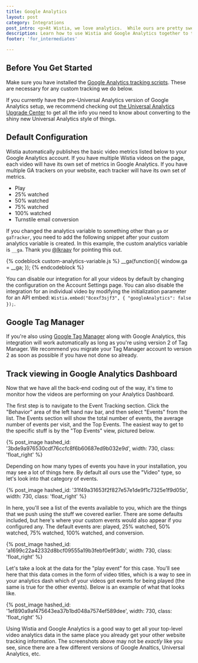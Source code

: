 ```yaml
---
title: Google Analytics
layout: post
category: Integrations
post_intro: <p>At Wistia, we love analytics.  While ours are pretty sweet, there are lots of tools out there, like <a href="http://google.com/analytics" title="google analytics">Google Analytics</a>. While Wistia's analytics give you more in-depth information on video plays, putting basic video metrics in Google Analytics can give you a better picture of how they tie together with your website's metrics.</p><p>This guide is here to help you get started integrating Wistia video tracking with your Google Analytics account.</p>
description: Learn how to use Wistia and Google Analytics together to track video plays.
footer: 'for_intermediates'

---
```


## Before You Get Started

Make sure you have installed the [Google Analytics tracking scripts](https://developers.google.com/analytics/devguides/collection/analyticsjs/). These are necessary for any custom tracking we do below.

If you currently have the pre-Universal Analytics version of Google Analytics setup, we recommend checking out [the Universal Analytics Upgrade Center](https://developers.google.com/analytics/devguides/collection/upgrade/) to get all the info you need to know about converting to the shiny new Universal Analytics style of things.

## Default Configuration

Wistia automatically publishes the basic video metrics listed below to your Google Analytics account. If you have multiple Wistia videos on the page, each video will have its own set of metrics in Google Analytics. If you have multiple GA trackers on your website, each tracker will have its own set of metrics.

- Play
- 25% watched
- 50% watched
- 75% watched
- 100% watched
- Turnstile email conversion

If you changed the analytics variable to something other than `ga` or `gaTracker`, you need to add the following snippet after your custom analytics variable is created. In this example, the custom analytics variable is `__ga`. Thank you [@lkraav](https://twitter.com/lkraav) for pointing this out.

{% codeblock custom-analytics-variable.js %}
__ga(function(){
  window.ga = __ga;
});
{% endcodeblock %}

You can disable our integration for all your videos by default by changing the configuration on the Account Settings page. You can also disable the integration for an individual video by modifying the initialization parameter for an API embed: `Wistia.embed("8cexf3sjf3", { "googleAnalytics": false });`.

## Google Tag Manager

If you're also using [Google Tag Manager](http://www.google.com/tagmanager/) along with Google Analytics, this integration will work automatically as long as you're using version 2 of Tag Manager. We recommend you migrate your Tag Manager account to version 2 as soon as possible if you have not done so already.

## Track viewing in Google Analytics Dashboard

Now that we have all the back-end coding out of the way, it's time to monitor how the videos are performing on your Analytics Dashboard.

The first step is to navigate to the Event Tracking section. Click the "Behavior" area of the left hand nav bar, and then select "Events" from the list. The Events section will show the total number of events, the average number of events per visit, and the Top Events. The easiest way to get to the specific stuff is by the "Top Events" view, pictured below.

{% post_image hashed_id: '3bde9a976530cdf76ccfc8f6b60687ed9b032e9d', width: 730, class: 'float_right' %}

Depending on how many types of events you have in your installation, you may see a lot of things here. By default all ours use the "Video" type, so let's look into that category of events.

{% post_image hashed_id: '31f49a31653f2f827e57e1de9f1c7325e1f9d05b', width: 730, class: 'float_right' %}

In here, you'll see a list of the events available to you, which are the things that we push using the stuff we covered earlier. There are some defaults included, but here's where your custom events would also appear if you configured any. The default events are: played, 25% watched, 50% watched, 75% watched, 100% watched, and conversion.

{% post_image hashed_id: 'a1699c22a42332d8bcf09555a19b3febf0e9f3db', width: 730, class: 'float_right' %}

Let's take a look at the data for the "play event" for this case. You'll see here that this data comes in the form of video titles, which is a way to see in your analytics dash which of your videos got events for being played (the same is true for the other events). Below is an example of what that looks like.

{% post_image hashed_id: '1ef890a9af475643ea37b1bd048a7574ef589dee', width: 730, class: 'float_right' %}

Using Wistia and Google Analytics is a good way to get all your top-level video analytics data in the same place you already get your other website tracking information. The screenshots above may not be _exactly_ like you see, since there are a few different versions of Google Analtics, Universal Analytics, etc.
